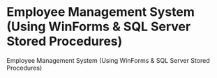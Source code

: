 # Employee Management System (Using WinForms & SQL Server Stored Procedures)
Employee Management System (Using WinForms & SQL Server Stored Procedures)
